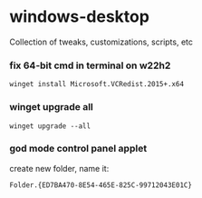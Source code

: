 # windows-desktop
Collection of tweaks, customizations, scripts, etc
### fix 64-bit cmd in terminal on w22h2
```
winget install Microsoft.VCRedist.2015+.x64
```

### winget upgrade all
```
winget upgrade --all
```

### god mode control panel applet
create new folder, name it:
```
Folder.{ED7BA470-8E54-465E-825C-99712043E01C}
```
